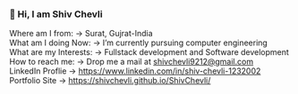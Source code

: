 ### 👋 Hi, I am Shiv Chevli 

Where am I from: -> Surat, Gujrat-India<br>
What am I doing Now: -> I’m currently pursuing computer engineering<br>
What are my Interests: -> Fullstack development and Software development <br>
How to reach me: -> Drop me a mail at shivchevli9212@gmail.com<br>
LinkedIn Proflie ->  https://www.linkedin.com/in/shiv-chevli-1232002<br>
Portfolio Site ->  https://shivchevli.github.io/ShivChevli/<br>


<!-- ### Strangth

<ul>
 <li>Good Adaptability</li>
<li>Quick Learner</li>
<li>A Perfectionist at my work</li>
</ul>

### Weakness

<ul>
<li>Little bit lazy</li>
</ul> -->


<!--
**ShivChevli/ShivChevli** is a ✨ _special_ ✨ repository because its `README.md` (this file) appears on your GitHub profile.

Here are some ideas to get you started:

- 🔭 I’m currently working on ...
- 🌱 I’m currently learning ...
- 👯 I’m looking to collaborate on ...
- 🤔 I’m looking for help with ...
- 💬 Ask me about ...
- 😄 Pronouns: ...
- ⚡ Fun fact: ...
-->
